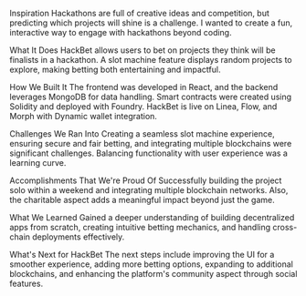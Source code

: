 Inspiration
Hackathons are full of creative ideas and competition, but predicting which projects will shine is a challenge. I wanted to create a fun, interactive way to engage with hackathons beyond coding.

What It Does
HackBet allows users to bet on projects they think will be finalists in a hackathon. A slot machine feature displays random projects to explore, making betting both entertaining and impactful.

How We Built It
The frontend was developed in React, and the backend leverages MongoDB for data handling. Smart contracts were created using Solidity and deployed with Foundry. HackBet is live on Linea, Flow, and Morph with Dynamic wallet integration.

Challenges We Ran Into
Creating a seamless slot machine experience, ensuring secure and fair betting, and integrating multiple blockchains were significant challenges. Balancing functionality with user experience was a learning curve.

Accomplishments That We're Proud Of
Successfully building the project solo within a weekend and integrating multiple blockchain networks. Also, the charitable aspect adds a meaningful impact beyond just the game.

What We Learned
Gained a deeper understanding of building decentralized apps from scratch, creating intuitive betting mechanics, and handling cross-chain deployments effectively.

What's Next for HackBet
The next steps include improving the UI for a smoother experience, adding more betting options, expanding to additional blockchains, and enhancing the platform's community aspect through social features.
